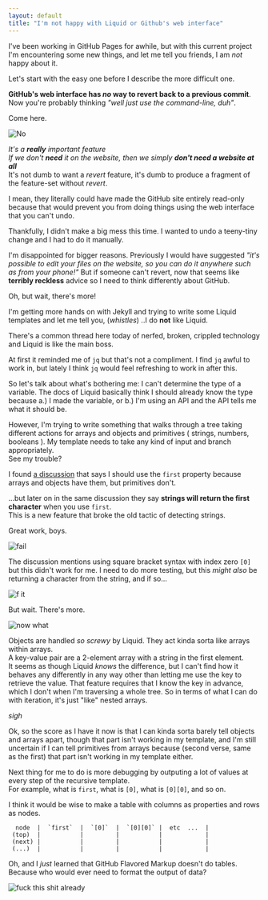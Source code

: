 ```yaml
---
layout: default
title: "I'm not happy with Liquid or Github's web interface"
---
```


I've been working in GitHub Pages for awhile, but with this current project I'm encountering some new things,
and let me tell you friends, I am *not* happy about it.

Let's start with the easy one before I describe the more difficult one.

**GitHub's web interface has *no* way to revert back to a previous commit**.  
Now you're probably thinking *"well just use the command-line, duh"*.

Come here.

![No](https://media.giphy.com/media/Xj7aX90bEKoec/giphy.gif)

*It's a **really** important feature*  
*If we don't **need** it on the website, then we simply **don't need a website at all***  
It's not dumb to want a *revert* feature, it's dumb to produce a fragment of the feature-set without *revert*.

I mean, they literally could have made the GitHub site entirely read-only because that would prevent you from doing
things using the web interface that you can't undo.

Thankfully, I didn't make a big mess this time.  I wanted to undo a teeny-tiny change and I had to do it manually.

I'm disappointed for bigger reasons.  Previously I would have suggested *"it's possible to edit your files on
the website, so you can do it anywhere such as from your phone!"*  But if someone can't revert, now that seems like
**terribly reckless** advice so I need to think differently about GitHub.

Oh, but wait, there's more!

I'm getting more hands on with Jekyll and trying to write some Liquid templates and let me tell you, (*whistles*)
..I do **not** like Liquid.

There's a common thread here today of nerfed, broken, crippled technology and Liquid is like the main boss.

At first it reminded me of `jq` but that's not a compliment. I find `jq` awful to work in, but lately I think `jq`
would feel refreshing to work in after this.

So let's talk about what's bothering me:  I can't determine the type of a variable.  The docs of Liquid basically
think I should already know the type because a.) I made the variable, or b.) I'm using an API and the API tells me
what it should be.

However, I'm trying to write something that walks through a tree taking different actions for arrays and objects
and primitives ( strings, numbers, booleans ).  My template needs to take any kind of input and branch appropriately.  
See my trouble?

I found [a discussion](https://stackoverflow.com/questions/38917552/check-if-variable-is-type-of-string-or-array-in-liquid) 
that says I should use the `first` property because arrays and objects have them, but primitives don't.

...but later on in the same discussion they say **strings will return the first character** when you use `first`.  
This is a new feature that broke the old tactic of detecting strings.

Great work, boys.

![fail](https://media.giphy.com/media/26ybwvTX4DTkwst6U/giphy.gif)

The discussion mentions using square bracket syntax with index zero `[0]` but this didn't work for me.  I need to
do more testing, but this *might also* be returning a character from the string, and if so...

![f it](https://media.giphy.com/media/vtm4qejJIl1ERPIrbA/giphy.gif)

But wait. There's more.

![now what](https://media.giphy.com/media/3o7aTLhoDUdLALkXBe/giphy.gif)

Objects are handled *so screwy* by Liquid.  They act kinda sorta like arrays within arrays.  
A key-value pair are a 2-element array with a string in the first element.  
It seems as though Liquid *knows* the difference, but I can't find how it behaves any differently in any way
other than letting me use the key to retrieve the value.  That feature requires that I know the key in advance,
which I don't when I'm traversing a whole tree.   So in terms of what I can do with iteration, it's just "like"
nested arrays.

*sigh*

Ok, so the score as I have it now is that I can kinda sorta barely tell objects and arrays apart, though that
part isn't working in my template, and I'm still uncertain if I can tell primitives from arrays because 
(second verse, same as the first) that part isn't working in my template either.

Next thing for me to do is more debugging by outputing a lot of values at every step of the recursive template.  
For example, what is `first`, what is `[0]`, what is `[0][0]`, and so on.

I think it would be wise to make a table with columns as properties and rows as nodes.

```
  node  |  `first`  |  `[0]`  |  `[0][0]` |  etc  ...  |
 (top)  |           |         |           |            |
 (next) |           |         |           |            |
 (...)  |           |         |           |            |
```
Oh, and I *just* learned that GitHub Flavored Markup doesn't do tables.   
Because who would ever need to format the output of data?

![fuck this shit already](https://media.giphy.com/media/pzFB1KY4wob0jpbuPa/giphy.gif)
